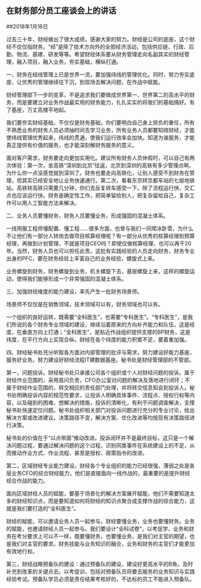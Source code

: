 ## 在财务部分员工座谈会上的讲话

##2018年1月16日



过去三十年，财经做出了很大成绩，感谢大家的努力。财经是公司的底座，这个财经不仅仅指财务，“经”是除了技术方向外的全部经济活动，包括供应链、行政、后勤、物流、基建、研发等等。希望财经体系要从财务管理走向名副其实的财经管理，融入项目，融入业务，夯实基础，横纵打通。

一、财务在经线管理上已是世界一流，要加强纬线的管理优化。同时，努力夯实底座，让优秀的管理继续往下沉，到现场去解决问题，在作战中赋能。

财经管理部下一步的变革，不是追求我们要做成世界第一、世界第二的高水平的财务，而是要建立对业务作战最实用的财务能力，扎扎实实的将我们的基础搞好。有了基座，万丈高楼平地起。

我们要夯实财经基础，不仅仅是财务基础，你们要明白自己身上担负的重任，所有不熟悉业务的财务人员必须抽时间去学习业务，所有业务人员都要知晓财经，才能使纬线管理优秀起来，纬线的贯通，使我们运行效率会加快。知道为谁服务，才能真正提供有价值的服务，也才能深刻解财务服务的意义。

面对客户需求，财务要走向更加实用化。建议所有财务人员休假时，可以自己有两次体验：第一次，坐高铁“深圳到北京”往返，北京到深圳的高铁有多少管理点啊，为什么你一点没感觉就到深圳了。财务也要走向高铁化，让别人感受不到财务在管理，但其实已经安全地让业务快速通行。第二次，看看东京转京都车站的七层地铁站，高铁转高铁只需要几分钟，你们去反复转车感受一下。除了流程运行快，交汇点也应该运行快。财务是确定性工作，把简单留给别人，把复杂留给自己，复杂工作可以用人工智能方法来解决。

二、业务人员要懂财务，财务人员要懂业务，形成强固的混凝土体系。

一线用服工程师懂配置、懂工程……很多方面，也曾与我们一同爬冰卧雪，为什么不让他们有一部分人转岗去做项目核算经理呢？有一部分从优秀的核算经理到预算经理，再做到计划管理，不就是项目CEO吗？即使仅做核算经理，也可以再干20年。当然，财务人员也可以担任此责。这批有实践经验的人员走向财务，财务专业出身的PFC，要在财务经验上丰富自己的业务经验，螺旋式上来。

业务螺旋到财务，财务螺旋到业务，机关螺旋下去，基层螺旋上来，这样的螺旋运动，使得我们能够形成一个非常强固的混凝土体系。

三、加强财经维度的能力建设，率先产生一批财务场景师。

场景师不仅仅是在销售领域，技术领域可以有，财务领域也可以有。

一个组织的良好运转，既需要“全科医生”，也需要“专科医生”。“专科医生”，是我们所说的各个财务专业领域的建设，继续沿着原来的方向补齐能力和队伍，这是经度，在垂直方向上打通；“全科医生”，是贴近作战组织提供支撑的BP财务，这是纬度，在平行方向上实现合纵。财经在各个纬度的能力积累不足，要着重加强。

四、财经秘书处充分听取各方面对内部管理的批评与需求，努力建设好能力基座，服务好业务。努力建设好财经流程IT建数据基座。秘书处是财经管理部的不管部。

第一，问题投诉。财经秘书处只承接公司各个组织或个人对财经问题的投诉。属于财经作业范围的，采用首问负责，CFO办公室对问题的解决及落地进行闭环；不属于财经作业范围的，转交相应的责任部门处理，并将转交信息知会到投诉人。秘书处明确投诉内容的规范性要求，让投诉人明确具体事件、流程点、授权行权等内容，以及碰到的困难、想解决的措施，投诉的清晰化，有利于问题调查解决，支撑秘书处快速定位问题。秘书处组织相关部门对投诉问题进行充分的专业讨论，给出解决方案或改进建议。决策路径不变，解决方案、优化改进等均按现有决策路径进行决策。

秘书处的价值在于“以点带面”推动改进。投诉闭环并不是最终目标，这只是一个解决问题过程，要通过解决问题的这个过程，识别同类事件在系统建设上的不足，从而推动作业方式、作业流程、甚至是授权、政策指令的改进。

第二，区域财经专业能力建设。财经各个专业组织的能力已经很强，薄弱之处是各层业务CFO的综合财经能力，他们是直接面向一线作战的，最重要的是提升财经综合作战的能力。

面向区域财经人员的赋能，要基于场景化的解决方案展开赋能，他们不需要知道太多的财经知识点，而是要知道如何将财经的知识点聚合成支撑作战的综合能力，这就是我们要打造的“全科医生”。

财经的赋能，可以邀请业务人员一起参与，财经要懂业务，业务也要懂财务。业务的赋能，也邀请财经人员一起参与。我们要设计“全科试卷”，以考促学，业务和财务在考分要求上可以不一样，既要懂财务，也要懂业务，是我们对主官的期望，也是我们对主官的要求。财务技能与业务知识的融合，业务和财务的主官们才能更加有效地行权。

 第三，财经战略预备队的建设：通过预备队的建设，建设好更高水平的B角，及时补充到改革的关键点去。以考促训，包括对预备队员将要去服务的业务知识与实践经验考试。预备队学员必须是责任结果考核好的，不达标的员工不能进入预备队。
